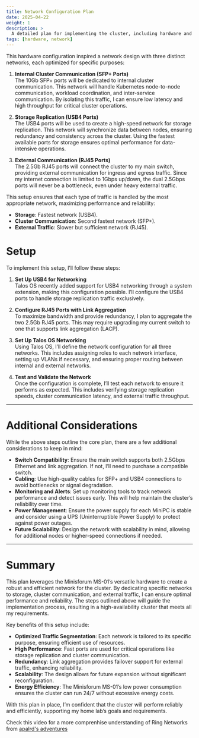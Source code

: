 ```yaml
---
title: Network Configuration Plan
date: 2025-04-22
weight: 1
description: >
  A detailed plan for implementing the cluster, including hardware and network configurations.
tags: [hardware, network]
---
```

This hardware configuration inspired a network design with three distinct networks, each optimized for specific purposes:

1. **Internal Cluster Communication (SFP+ Ports)**  
   The 10Gb SFP+ ports will be dedicated to internal cluster communication. This network will handle Kubernetes node-to-node communication, workload coordination, and inter-service communication. By isolating this traffic, I can ensure low latency and high throughput for critical cluster operations.

2. **Storage Replication (USB4 Ports)**  
   The USB4 ports will be used to create a high-speed network for storage replication. This network will synchronize data between nodes, ensuring redundancy and consistency across the cluster. Using the fastest available ports for storage ensures optimal performance for data-intensive operations.

3. **External Communication (RJ45 Ports)**  
   The 2.5Gb RJ45 ports will connect the cluster to my main switch, providing external communication for ingress and egress traffic. Since my internet connection is limited to 1Gbps up/down, the dual 2.5Gbps ports will never be a bottleneck, even under heavy external traffic.

This setup ensures that each type of traffic is handled by the most appropriate network, maximizing performance and reliability:

- **Storage**: Fastest network (USB4).
- **Cluster Communication**: Second fastest network (SFP+).
- **External Traffic**: Slower but sufficient network (RJ45).


# Setup
To implement this setup, I’ll follow these steps:

1. **Set Up USB4 for Networking**  
   Talos OS recently added support for USB4 networking through a system extension, making this configuration possible. I’ll configure the USB4 ports to handle storage replication traffic exclusively.

2. **Configure RJ45 Ports with Link Aggregation**  
   To maximize bandwidth and provide redundancy, I plan to aggregate the two 2.5Gb RJ45 ports. This may require upgrading my current switch to one that supports link aggregation (LACP).

3. **Set Up Talos OS Networking**  
   Using Talos OS, I’ll define the network configuration for all three networks. This includes assigning roles to each network interface, setting up VLANs if necessary, and ensuring proper routing between internal and external networks.

4. **Test and Validate the Network**  
   Once the configuration is complete, I’ll test each network to ensure it performs as expected. This includes verifying storage replication speeds, cluster communication latency, and external traffic throughput.

---

# Additional Considerations

While the above steps outline the core plan, there are a few additional considerations to keep in mind:

- **Switch Compatibility**: Ensure the main switch supports both 2.5Gbps Ethernet and link aggregation. If not, I’ll need to purchase a compatible switch.
- **Cabling**: Use high-quality cables for SFP+ and USB4 connections to avoid bottlenecks or signal degradation.
- **Monitoring and Alerts**: Set up monitoring tools to track network performance and detect issues early. This will help maintain the cluster’s reliability over time.
- **Power Management**: Ensure the power supply for each MiniPC is stable and consider using a UPS (Uninterruptible Power Supply) to protect against power outages.
- **Future Scalability**: Design the network with scalability in mind, allowing for additional nodes or higher-speed connections if needed.

---

# Summary

This plan leverages the Minisforum MS-01’s versatile hardware to create a robust and efficient network for the cluster. By dedicating specific networks to storage, cluster communication, and external traffic, I can ensure optimal performance and reliability. The steps outlined above will guide the implementation process, resulting in a high-availability cluster that meets all my requirements.

Key benefits of this setup include:

- **Optimized Traffic Segmentation**: Each network is tailored to its specific purpose, ensuring efficient use of resources.
- **High Performance**: Fast ports are used for critical operations like storage replication and cluster communication.
- **Redundancy**: Link aggregation provides failover support for external traffic, enhancing reliability.
- **Scalability**: The design allows for future expansion without significant reconfiguration.
- **Energy Efficiency**: The Minisforum MS-01’s low power consumption ensures the cluster can run 24/7 without excessive energy costs.

With this plan in place, I’m confident that the cluster will perform reliably and efficiently, supporting my home lab’s goals and requirements.


Check this video for a more comprenhise understanding of Ring Networks from [apalrd's adventures](https://www.youtube.com/watch?v=dAjw_4EpQdk)